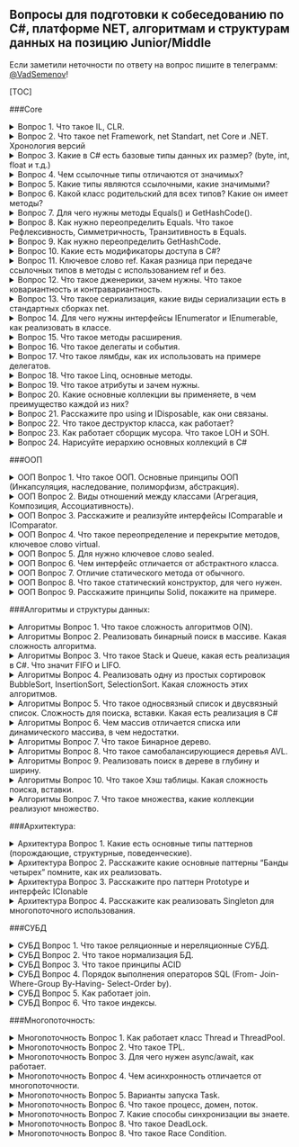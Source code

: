 ## Вопросы для подготовки к собеседованию по C#, платформе NET, алгоритмам и структурам данных на позицию Junior/Middle

Если заметили неточности по ответу на вопрос пишите в телеграмм: [@VadSemenov](https://t.me/Vadsemenov)!

[TOC]

###Core

<details><summary>Вопрос 1. Что такое IL, CLR.</summary>

>
>
</details>

<details><summary>Вопрос 2. Что такое net Framework, net Standart, net Core и .NET. Хронология версий</summary>

>
>
</details>

<details><summary>Вопрос 3. Какие в C# есть базовые типы данных их размер?
(byte, int, float и т.д.)</summary>

>
>
</details>

<details><summary>Вопрос 4. Чем ссылочные типы отличаются от значимых?</summary>

>
>
</details>

<details><summary>Вопрос 5. Какие типы являются ссылочными, какие значимыми?</summary>

>
>
</details>

<details><summary>Вопрос 6. Какой класс родительский для всех типов? Какие он имеет методы?</summary>

>
>
</details>

<details><summary>Вопрос 7. Для чего нужны методы  Equals() и GetHashCode().</summary>

>
>
</details>

<details><summary>Вопрос 8. Как нужно переопределить Equals. Что такое Рефлексивность, 
Симметричность, Транзитивность в Equals.</summary>

>
>
</details>

<details><summary>Вопрос 9. Как нужно переопределить GetHashCode.</summary>

>
>
</details>

<details><summary>Вопрос 10. Какие есть модификаторы доступа в C#?</summary>

>
>
</details>

<details><summary>Вопрос 11. Ключевое слово ref. Какая разница при передаче ссылочных типов в методы с 
использованием ref и без.</summary>

>
>
</details>

<details><summary>Вопрос 12. Что такое дженерики, зачем нужны. Что такое ковариантность и 
контравариантность.</summary>

>
>
</details>

<details><summary>Вопрос 13. Что такое сериализация, какие виды сериализации есть в стандартных 
сборках net.</summary>

>
>
</details>

<details><summary>Вопрос 14. Для чего нужны интерфейсы IEnumerator и IEnumerable, как реализовать в 
классе.</summary>

>
>
</details>

<details><summary>Вопрос 15. Что такое методы расширения.</summary>

>
>
</details>

<details><summary>Вопрос 16. Что такое делегаты и события.</summary>

>
>
</details>

<details><summary>Вопрос 17. Что такое лямбды, как их использовать на примере делегатов.</summary>

>
>
</details>

<details><summary>Вопрос 18. Что такое Linq, основные методы.</summary>

>
>
</details>

<details><summary>Вопрос 19. Что такое атрибуты и зачем нужны.</summary>

>
>
</details>

<details><summary>Вопрос 20. Какие основные коллекции вы применяете, в чем преимущество каждой из 
них?</summary>

>
>
</details>

<details><summary>Вопрос 21. Расскажите про using и IDisposable, как они связаны.</summary>

>
>
</details>

<details><summary>Вопрос 22. Что такое деструктор класса, как работает?</summary>

>
>
</details>

<details><summary>Вопрос 23. Как работает сборщик мусора. Что такое LOH и SOH.</summary>

>
>
</details>

<details><summary>Вопрос 24. Нарисуйте иерархию основных коллекций в C#</summary>

>
>
</details>

###ООП

<details><summary>ООП Вопрос 1. Что такое ООП. Основные принципы ООП (Инкапсуляция, наследование, 
полиморфизм, абстракция).</summary>

>
>
</details>

<details><summary>ООП Вопрос 2. Виды отношений между классами (Агрегация, Композиция, Ассоциативность).</summary>

>
>
</details>

<details><summary>ООП Вопрос 3. Расскажите и реализуйте интерфейсы IComparable и IComparator.</summary>

>
>
</details>

<details><summary>ООП Вопрос 4. Что такое переопределение и перекрытие методов, ключевое слово virtual.</summary>

>
>
</details>

<details><summary>ООП Вопрос 5. Для нужно ключевое слово sealed.</summary>

>
>
</details>

<details><summary>ООП Вопрос 6. Чем интерфейс отличается от абстрактного класса.</summary>

>
>
</details>

<details><summary>ООП Вопрос 7. Отличие статического метода от обычного.</summary>

>
>
</details>

<details><summary>ООП Вопрос 8. Что такое статический конструктор, для чего нужен.</summary>

>
>
</details>

<details><summary>ООП Вопрос 9. Расскажите принципы Solid, покажите на примере.</summary>

>
>
</details>

###Алгоритмы и структуры данных:

<details><summary>Алгоритмы Вопрос 1. Что такое сложность алгоритмов О(N).</summary>

>
>
</details>

<details><summary>Алгоритмы Вопрос 2. Реализовать бинарный поиск в массиве. Какая сложность алгоритма.</summary>

>
>
</details>

<details><summary>Алгоритмы Вопрос 3. Что такое Stack и Queue, какая есть реализация в C#. Что значит FIFO и 
LIFO.</summary>

>
>
</details>

<details><summary>Алгоритмы Вопрос 4. Реализовать одну из простых сортировок BubbleSort, InsertionSort, 
SelectionSort. Какая сложность этих алгоритмов.</summary>

>
>
</details>

<details><summary>Алгоритмы Вопрос 5. Что такое односвязный список и двусвязный список. Сложность для поиска, вставки. Какая есть реализация в 
C#</summary>

>
>
</details>

<details><summary>Алгоритмы Вопрос 6. Чем массив отличается списка или динамического массива, в чем недостатки.</summary>

>
>
</details>

<details><summary>Алгоритмы Вопрос 7. Что такое Бинарное дерево.</summary>

>
>
</details>

<details><summary>Алгоритмы Вопрос 8. Что такое самобалансирующиеся деревья AVL.</summary>

>
>
</details>

<details><summary>Алгоритмы Вопрос 9. Реализовать поиск в дереве в глубину и ширину.</summary>

>
>
</details>

<details><summary>Алгоритмы Вопрос 10. Что такое Хэш таблицы. Какая сложность поиска, вставки.</summary>

>
>
</details>

<details><summary>Алгоритмы Вопрос 7. Что такое множества, какие коллекции реализуют множество.</summary>

>
>
</details>

###Архитектура:

<details><summary>Архитектура Вопрос 1. Какие есть основные типы паттернов (порождающие, структурные, 
поведенческие).</summary>

>
>
</details>

<details><summary>Архитектура Вопрос 2. Расскажите какие основные паттерны “Банды четырех” помните, как их 
реализовать.</summary>

>
>
</details>

<details><summary>Архитектура Вопрос 3. Расскажите про паттерн Prototype и интерфейс IClonable</summary>

>
>
</details>

<details><summary>Архитектура Вопрос 4. Расскажите как реализовать Singleton для многопоточного использования.</summary>

>
>
</details>

###СУБД

<details><summary>СУБД Вопрос 1. Что такое реляционные и нереляционные СУБД.</summary>

>
>
</details>

<details><summary>СУБД Вопрос 2. Что такое нормализация БД.</summary>

>
>
</details>

<details><summary>СУБД Вопрос 3. Что такое принципы ACID</summary>

>
>
</details>

<details><summary>СУБД Вопрос 4. Порядок выполнения операторов SQL (From- Join-Where-Group By-Having-
Select-Order by).</summary>

>
>
</details>

<details><summary>СУБД Вопрос 5. Как работает join.</summary>

>
>
</details>

<details><summary>СУБД Вопрос 6. Что такое индексы.</summary>

>
>
</details>

###Многопоточность:

<details><summary>Многопоточность Вопрос 1. Как работает класс Thread и ThreadPool.</summary>

>
>
</details>

<details><summary>Многопоточность Вопрос 2. Что такое TPL.</summary>

>
>
</details>

<details><summary>Многопоточность Вопрос 3. Для чего нужен async/await, как работает.</summary>

>
>
</details>

<details><summary>Многопоточность Вопрос 4. Чем асинхронность отличается от многопоточности.</summary>

>
>
</details>

<details><summary>Многопоточность Вопрос 5. Варианты запуска Task.</summary>

>
>
</details>

<details><summary>Многопоточность Вопрос 6. Что такое процесс, домен, поток.</summary>

>
>
</details>

<details><summary>Многопоточность Вопрос 7. Какие способы синхронизации вы знаете.</summary>

>
>
</details>

<details><summary>Многопоточность Вопрос 8. Что такое DeadLock.</summary>

>
>
</details>

<details><summary>Многопоточность Вопрос 8. Что такое Race Condition.</summary>

>
>
</details>